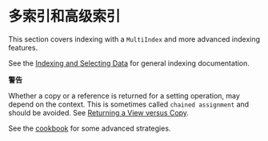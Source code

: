 # 多索引和高级索引

This section covers indexing with a ``MultiIndex`` and more advanced indexing features.

See the [Indexing and Selecting Data](http://pandas.pydata.org/pandas-docs/stable/indexing.html#indexing) for general indexing documentation.

<div class="warning-warp">
<b>警告</b><p>Whether a copy or a reference is returned for a setting operation, may depend on the context. This is sometimes called <code>chained assignment</code> and should be avoided. See <a href="http://pandas.pydata.org/pandas-docs/stable/indexing.html#indexing-view-versus-copy">Returning a View versus Copy</a>.</p>
</div>

See the [cookbook](/document/cookbook/index.html) for some advanced strategies.